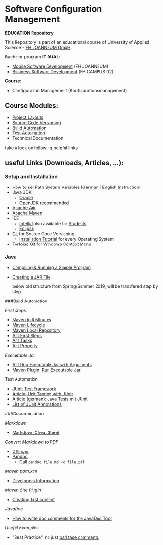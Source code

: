 # Software Configuration Management #

**EDUCATION Repository**

This Repository is part of an educational course of University of Applied Science - [FH JOANNEUM GmbH](https://www.fh-joanneum.at/iit).

Bachelor program **IT DUAL**:

- [Mobile Software Development](https://www.fh-joanneum.at/msd) (FH JOANNEUM)
- [Business Software Development](http://www.campus02.at) (FH CAMPUS 02)

**Course:**

- Configuration Management (Konfigurationsmanagement)


## Course Modules: ##

- [Project Layouts](project-layouts)
- [Source Code Versioning](versioning)
- [Build Automation](build-automation)
- [Test Automation](test-automation)
- Technical Documentation

take a look on following helpful links 


## useful Links (Downloads, Articles, ...): ##


### Setup and Installation ###

- How to set Path System Variables ([German](https://www.java.com/de/download/help/path.xml "Wie richte ich eine PATH-Systemvariable ein oder ändere diese? ") | [English](https://www.java.com/en/download/help/path.xml "How do I set or change the PATH system variable? ") Instruction)
- Java JDK 
	- [Oracle](https://www.oracle.com/technetwork/java/javase/downloads/index.html "Java JDK (Oracle)")
	- [OpenJDK](https://jdk.java.net/13/ "Java JDK (OpenJDK recommended)") recommended
- [Apache Ant](https://ant.apache.org/bindownload.cgi "Apache Ant")
- [Apache Maven](https://maven.apache.org/download.cgi "Apache Maven")
- IDE
	- [IntelliJ](https://www.jetbrains.com/idea/download/ "IDE IntelliJ") also available for [Students](https://www.jetbrains.com/student/ "Student licence")
	- [Eclipse](https://www.eclipse.org/downloads/ "IDE Eclipse")
- [Git](https://git-scm.com/downloads "Git") for Source Code Versioning
	- [Installation Tutorial](https://www.linode.com/docs/development/version-control/how-to-install-git-on-linux-mac-and-windows/) for every Operating System 
- [Tortoise Git](https://tortoisegit.org/download/ "Tortoise Git - Windows Shell Interface to Git") for Windows Context Menu

### Java 

- [Compiling & Running a Simple Program](https://www.oracle.com/technetwork/java/compile-136656.html)
- [Creating a JAR File](https://docs.oracle.com/javase/tutorial/deployment/jar/build.html "Creating a JAR file")



    below old structure from Spring/Summer 2019, will be transfered step by step


###Build Automation

*First steps*

- [Maven in 5 Minutes](https://maven.apache.org/guides/getting-started/maven-in-five-minutes.html "Maven in 5 Minutes")
- [Maven Lifecycle](https://maven.apache.org/guides/introduction/introduction-to-the-lifecycle.html "Introduction to Maven Lifecycle")
- [Maven Local Repository](https://www.baeldung.com/maven-local-repository "Where is the Maven Local Repository?") 
- [Ant First Steps](http://ant.apache.org/manual/tutorial-HelloWorldWithAnt.html "Hello World with Ant")
- [Ant Tasks](https://ant.apache.org/manual/tasksoverview.html "Common Ant Tasks")
- [Ant Property](https://ant.apache.org/manual/Tasks/property.html "Ant Property")

*Executable Jar*

- [Ant Run Executable Jar with Arguments](https://stackoverflow.com/questions/3730880/use-ant-for-running-program-with-command-line-arguments/3731246 "Use Ant for running program with command line arguments")
- [Maven Plugin: Run Executable Jar](https://stackoverflow.com/questions/1089285/maven-run-project "run maven project")

Test Automation

- [JUnit Test Framework](https://junit.org/ "JUnit Test Framework")
- [Article: Unit Testing with JUnit](http://www.vogella.com/articles/JUnit/article.html "Vogella Tutorial - Good to read")
- [Article (german): Java Tests mit JUnit](http://www.tutego.de/blog/javainsel/2010/04/junit-4-tutorial-java-tests-mit-junit/ "German Article to Java Tests with JUnit, extended Article, good structured") 
- [List of JUnit Annotations](http://www.java2novice.com/junit-examples/junit-annotations/)


###Documentation

*Markdown*

- [Markdown Cheat Sheet](https://www.markdownguide.org/cheat-sheet "Markdown Cheat Sheet")

*Convert Markdown to PDF*
- [Dillinger](https://dillinger.io)
- [Pandoc](https://pandoc.org)
  - Call `pandoc file.md -o file.pdf`

*Maven pom.xml*

- [Developers Information](https://maven.apache.org/pom.html#Developers "Developers Example")

*Maven Site Plugin*

- [Creating first content](https://maven.apache.org/plugins/maven-site-plugin/examples/creating-content.html "Creating Content Example")


*JavaDoc*

- [How to write doc comments for the JavaDoc Tool](https://www.oracle.com/technetwork/java/javase/documentation/index-137868.html "Good Article to get in contact with first advice to write JavaDoc")

*Useful Examples*

- "Best Practice", no just [bad tase comments](https://loudprogrammer.net/best-comments-in-source-code-i-ever-encountered/)
